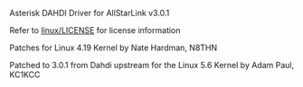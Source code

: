 Asterisk DAHDI Driver for AllStarLink v3.0.1

Refer to [linux/LICENSE](https://github.com/ajpaul25/ASL-DAHDI/blob/master/linux/LICENSE) for license information


Patches for Linux 4.19 Kernel by Nate Hardman, N8THN

Patched to 3.0.1 from Dahdi upstream for the Linux 5.6 Kernel by Adam Paul, KC1KCC
